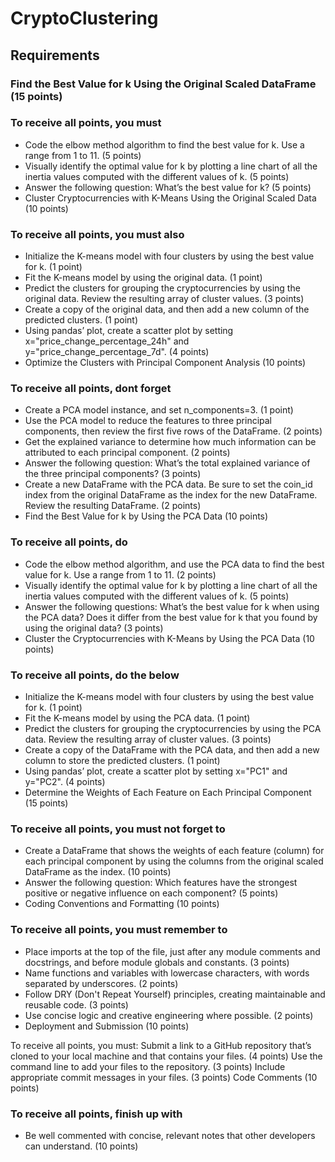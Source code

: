 # CryptoClustering

## Requirements

### Find the Best Value for k Using the Original Scaled DataFrame (15 points)

### To receive all points, you must

* Code the elbow method algorithm to find the best value for k. Use a range from 1 to 11. (5 points)
* Visually identify the optimal value for k by plotting a line chart of all the inertia values computed with the different values of k. (5 points)
* Answer the following question: What’s the best value for k? (5 points)
* Cluster Cryptocurrencies with K-Means Using the Original Scaled Data (10 points)

### To receive all points, you must also

* Initialize the K-means model with four clusters by using the best value for k. (1 point)
* Fit the K-means model by using the original data. (1 point)
* Predict the clusters for grouping the cryptocurrencies by using the original data. Review the resulting array of cluster values. (3 points)
* Create a copy of the original data, and then add a new column of the predicted clusters. (1 point)
* Using pandas’ plot, create a scatter plot by setting x="price_change_percentage_24h" and y="price_change_percentage_7d". (4 points)
* Optimize the Clusters with Principal Component Analysis (10 points)

### To receive all points, dont forget

* Create a PCA model instance, and set n_components=3. (1 point)
* Use the PCA model to reduce the features to three principal components, then review the first five rows of the DataFrame. (2 points)
* Get the explained variance to determine how much information can be attributed to each principal component. (2 points)
* Answer the following question: What’s the total explained variance of the three principal components? (3 points)
* Create a new DataFrame with the PCA data. Be sure to set the coin_id index from the original DataFrame as the index for the new DataFrame. Review the resulting DataFrame. (2 points)
* Find the Best Value for k by Using the PCA Data (10 points)

### To receive all points, do

* Code the elbow method algorithm, and use the PCA data to find the best value for k. Use a range from 1 to 11. (2 points)
* Visually identify the optimal value for k by plotting a line chart of all the inertia values computed with the different values of k. (5 points)
* Answer the following questions: What’s the best value for k when using the PCA data? Does it differ from the best value for k that you found by using the original data? (3 points)
* Cluster the Cryptocurrencies with K-Means by Using the PCA Data (10 points)

### To receive all points, do the below

* Initialize the K-means model with four clusters by using the best value for k. (1 point)
* Fit the K-means model by using the PCA data. (1 point)
* Predict the clusters for grouping the cryptocurrencies by using the PCA data. Review the resulting array of cluster values. (3 points)
* Create a copy of the DataFrame with the PCA data, and then add a new column to store the predicted clusters. (1 point)
* Using pandas’ plot, create a scatter plot by setting x="PC1" and y="PC2". (4 points)
* Determine the Weights of Each Feature on Each Principal Component (15 points)

### To receive all points, you must not forget to

* Create a DataFrame that shows the weights of each feature (column) for each principal component by using the columns from the original scaled DataFrame as the index. (10 points)
* Answer the following question: Which features have the strongest positive or negative influence on each component? (5 points)
* Coding Conventions and Formatting (10 points)

### To receive all points, you must remember to

* Place imports at the top of the file, just after any module comments and docstrings, and before module globals and constants. (3 points)
* Name functions and variables with lowercase characters, with words separated by underscores. (2 points)
* Follow DRY (Don't Repeat Yourself) principles, creating maintainable and reusable code. (3 points)
* Use concise logic and creative engineering where possible. (2 points)
* Deployment and Submission (10 points)

To receive all points, you must:
Submit a link to a GitHub repository that’s cloned to your local machine and that contains your files. (4 points)
Use the command line to add your files to the repository. (3 points)
Include appropriate commit messages in your files. (3 points)
Code Comments (10 points)

### To receive all points, finish up with

* Be well commented with concise, relevant notes that other developers can understand. (10 points)
